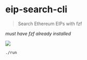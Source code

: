 # eip-search-cli

> Search Ethereum EIPs with fzf

*must have fzf already installed*

![](https://d.pr/i/fUuU4R.jpeg)

```shell
./run
```
